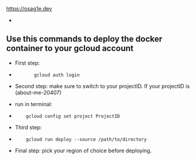 https://osag1e.dev

-

## Use this commands to deploy the docker container to your gcloud account
- First step: 
-            gcloud auth login

- Second step: make sure to switch to your projectID.
If your projectID is (about-me-20407)

- run in terminal: 
-         gcloud config set project ProjectID 


- Third step:  
-         gcloud run deploy --source /path/to/directory

- Final step: pick your region of choice before deploying.





